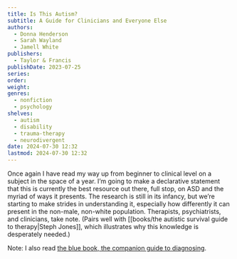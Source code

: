 ```yaml
---
title: Is This Autism?
subtitle: A Guide for Clinicians and Everyone Else
authors:
  - Donna Henderson
  - Sarah Wayland
  - Jamell White
publishers:
  - Taylor & Francis
publishDate: 2023-07-25
series: 
order: 
weight: 
genres:
  - nonfiction
  - psychology
shelves:
  - autism
  - disability
  - trauma-therapy
  - neurodivergent
date: 2024-07-30 12:32
lastmod: 2024-07-30 12:32
---
```

Once again I have read my way up from beginner to clinical level on a subject in the space of a year. I’m going to make a declarative statement that this is currently the best resource out there, full stop, on ASD and the myriad of ways it presents. The research is still in its infancy, but we’re starting to make strides in understanding it, especially how differently it can present in the non-male, non-white population. Therapists, psychiatrists, and clinicians, take note. (Pairs well with [[books/the autistic survival guide to therapy|Steph Jones]], which illustrates why this knowledge is desperately needed.)

Note: I also read [the blue book, the companion guide to diagnosing](https://www.goodreads.com/book/show/175355864-is-this-autism-a-companion-guide-for-diagnosing?ref=nav_sb_ss_2_14).